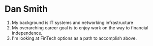 # Dan Smith

1. My background is IT systems and networking infrastructure
2. My overarching career goal is to enjoy work on the way to financial independence.
3. I'm looking at FinTech options as a path to accomplish above.
